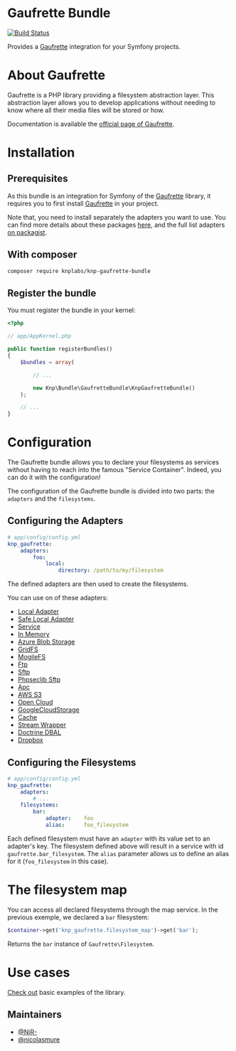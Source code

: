 Gaufrette Bundle
================

[![Build Status](https://travis-ci.org/KnpLabs/KnpGaufretteBundle.svg?branch=master)](https://travis-ci.org/KnpLabs/KnpGaufretteBundle)

Provides a [Gaufrette][gaufrette-homepage] integration for your Symfony projects.

About Gaufrette
===============

Gaufrette is a PHP library providing a filesystem abstraction layer.
This abstraction layer allows you to develop applications without needing to know where all their media files will be stored or how.

Documentation is available the [official page of Gaufrette][gaufrette-homepage].

Installation
============

## Prerequisites

As this bundle is an integration for Symfony of the [Gaufrette][gaufrette-homepage] library, it requires you to first install [Gaufrette][gaufrette-homepage] in your project.

Note that, you need to install separately the adapters you want to use. You can find more details about these packages [here](https://github.com/KnpLabs/Gaufrette#metapackages-for-adapters),
and the full list adapters [on packagist](https://packagist.org/packages/gaufrette/).

## With composer

```bash
composer require knplabs/knp-gaufrette-bundle
```

## Register the bundle

You must register the bundle in your kernel:

``` php
<?php

// app/AppKernel.php

public function registerBundles()
{
    $bundles = array(

        // ...

        new Knp\Bundle\GaufretteBundle\KnpGaufretteBundle()
    );

    // ...
}
```

Configuration
=============

The Gaufrette bundle allows you to declare your filesystems as services without having to reach into the famous "Service Container".
Indeed, you can do it with the configuration!

The configuration of the Gaufrette bundle is divided into two parts: the `adapters` and the `filesystems`.

## Configuring the Adapters

``` yaml
# app/config/config.yml
knp_gaufrette:
    adapters:
        foo:
            local:
                directory: /path/to/my/filesystem
```

The defined adapters are then used to create the filesystems.

You can use on of these adapters:
* [Local Adapter](Resources/docs/adapters/local.md)
* [Safe Local Adapter](Resources/docs/adapters/safe_local.md)
* [Service](Resources/docs/adapters/service.md)
* [In Memory](Resources/docs/adapters/memory.md)
* [Azure Blob Storage](Resources/docs/adapters/azure.md)
* [GridFS](Resources/docs/adapters/gridfs.md)
* [MogileFS](Resources/docs/adapters/mogilefs.md)
* [Ftp](Resources/docs/adapters/ftp.md)
* [Sftp](Resources/docs/adapters/sftp.md)
* [Phpseclib Sftp](Resources/docs/adapters/phpseclib_sftp.md)
* [Apc](Resources/docs/adapters/apc.md)
* [AWS S3](Resources/docs/adapters/awss3.md)
* [Open Cloud](Resources/docs/adapters/opencloud.md)
* [GoogleCloudStorage](Resources/docs/adapters/googlecloud.md)
* [Cache](Resources/docs/adapters/cache.md)
* [Stream Wrapper](Resources/docs/stream.md)
* [Doctrine DBAL](Resources/docs/adapters/doctrine_dbal.md)
* [Dropbox](Resources/docs/adapters/dropbox.md)

## Configuring the Filesystems

``` yaml
# app/config/config.yml
knp_gaufrette:
    adapters:
        # ...
    filesystems:
        bar:
            adapter:    foo
            alias:      foo_filesystem
```

Each defined filesystem must have an `adapter` with its value set to an adapter's key.
The filesystem defined above will result in a service with id `gaufrette.bar_filesystem`.
The `alias` parameter allows us to define an alias for it (`foo_filesystem` in this case).

The filesystem map
==================

You can access all declared filesystems through the map service.
In the previous exemple, we declared a `bar` filesystem:

``` php
$container->get('knp_gaufrette.filesystem_map')->get('bar');
```

Returns the `bar` instance of `Gaufrette\Filesystem`.

Use cases
==================

[Check out](https://github.com/KnpLabs/KnpGaufretteBundle/blob/master/Resources/docs/use-case-examples.md) basic examples of the library.

[gaufrette-homepage]: https://github.com/KnpLabs/Gaufrette

## Maintainers

- [@NiR-](https://github.com/NiR-)
- [@nicolasmure](https://github.com/nicolasmure)
